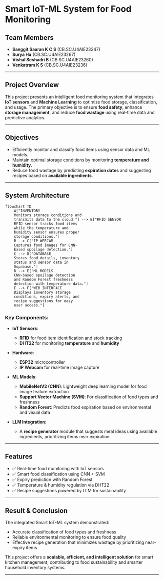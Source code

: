 # Smart IoT-ML System for Food Monitoring

## Team Members

* **Sanggit Saaran K C S** (CB.SC.U4AIE23247)
* **Surya Ha** (CB.SC.U4AIE23267)
* **Vishal Seshadri B** (CB.SC.U4AIE23260)
* **Venkatram K S** (CB.SC.U4AIE23236)

---

## Project Overview

This project presents an intelligent food monitoring system that integrates **IoT sensors** and **Machine Learning** to optimize food storage, classification, and usage. The primary objective is to ensure **food safety**, enhance **storage management**, and reduce **food wastage** using real-time data and predictive analytics.

---

## Objectives

* Efficiently monitor and classify food items using sensor data and ML models.
* Maintain optimal storage conditions by monitoring **temperature and humidity**.
* Reduce food wastage by predicting **expiration dates** and suggesting recipes based on **available ingredients**.

---

## System Architecture

```mermaid
flowchart TD
    A["INVENTORY
    Monitors storage conditions and
    transmits data to the cloud."] --> B["RFID SENSOR
    RFID sensor tracks food items
    while the temperature and
    humidity sensor ensures proper
    storage conditions."]
    B --> C["IP WEBCAM
    Captures food images for CNN-
    based spoilage detection."]
    C --> D["DATABASE
    Stores food details, inventory
    status and sensor data in
    Supabase."]
    D --> E["ML MODELS
    CNN-based spoilage detection
    and Random Forest freshness
    detection with temperature data."]
    E --> F["WEB INTERFACE
    Displays inventory storage
    conditions, expiry alerts, and
    recipe suggestions for easy
    user access."]
```

### Key Components:

* **IoT Sensors**:

  * **RFID** for food item identification and stock tracking
  * **DHT22** for monitoring **temperature** and **humidity**

* **Hardware**:

  * **ESP32** microcontroller
  * **IP Webcam** for real-time image capture

* **ML Models**:

  * **MobileNetV2 (CNN)**: Lightweight deep learning model for food image feature extraction
  * **Support Vector Machine (SVM)**: For classification of food types and freshness
  * **Random Forest**: Predicts food expiration based on environmental and visual data

* **LLM Integration**:

  * A **recipe generator** module that suggests meal ideas using available ingredients, prioritizing items near expiration.

---

## Features

* ✅ Real-time food monitoring with IoT sensors
* ✅ Smart food classification using CNN + SVM
* ✅ Expiry prediction with Random Forest
* ✅ Temperature & humidity regulation via DHT22
* ✅ Recipe suggestions powered by LLM for sustainability

---

## Result & Conclusion

The integrated Smart IoT-ML system demonstrated:

* Accurate classification of food types and freshness
* Reliable environmental monitoring to ensure food quality
* Effective recipe generation that minimizes wastage by prioritizing near-expiry items

This project offers a **scalable, efficient, and intelligent solution** for smart kitchen management, contributing to food sustainability and smarter household inventory systems.

---
